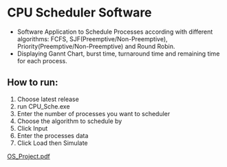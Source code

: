 # CPU Scheduler Software
- Software Application to Schedule Processes according with different algorithms: FCFS, SJF(Preemptive/Non-Preemptive), Priority(Preemptive/Non-Preemptive) and Round Robin.
- Displaying Gannt Chart, burst time, turnaround time and remaining time for each process.

## How to run:
1. Choose latest release
2. run CPU_Sche.exe
3. Enter the number of processes you want to scheduler
4. Choose the algorithm to schedule by
5. Click Input
6. Enter the processes data
7. Click Load then Simulate

[OS_Project.pdf](https://github.com/user-attachments/files/16039794/OS_Project.pdf)
